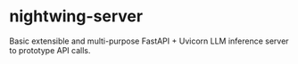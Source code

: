 # nightwing-server
Basic extensible and multi-purpose FastAPI + Uvicorn LLM inference server to prototype API calls.
